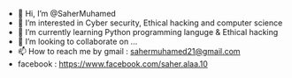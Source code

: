 - 👋 Hi, I’m @SaherMuhamed
- 👀 I’m interested in Cyber security, Ethical hacking and computer science
- 🌱 I’m currently learning Python programming languge & Ethical hacking  
- 💞️ I’m looking to collaborate on ...
- 📫 How to reach me by gmail : sahermuhamed21@gmail.com
- facebook : https://www.facebook.com/saher.alaa.10

<!---
SaherMuhamed/SaherMuhamed is a ✨ special ✨ repository because its `README.md` (this file) appears on your GitHub profile.
You can click the Preview link to take a look at your changes.
--->
